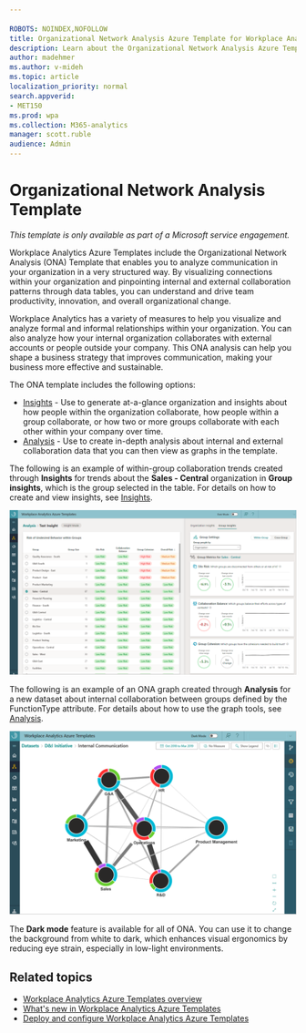 ```yaml
---

ROBOTS: NOINDEX,NOFOLLOW
title: Organizational Network Analysis Azure Template for Workplace Analytics 
description: Learn about the Organizational Network Analysis Azure Template for Workplace Analytics and how to use it for advanced analysis
author: madehmer
ms.author: v-mideh
ms.topic: article
localization_priority: normal 
search.appverid:
- MET150
ms.prod: wpa
ms.collection: M365-analytics
manager: scott.ruble
audience: Admin
---
```

# Organizational Network Analysis Template

_This template is only available as part of a Microsoft service engagement._

Workplace Analytics Azure Templates include the Organizational Network Analysis (ONA) Template that enables you to analyze communication in your organization in a very structured way. By visualizing connections within your organization and pinpointing internal and external collaboration patterns through data tables, you can understand and drive team productivity, innovation, and overall organizational change.

Workplace Analytics has a variety of measures to help you visualize and analyze formal and informal relationships within your organization. You can also analyze how your internal organization collaborates with external accounts or people outside your company. This ONA analysis can help you shape a business strategy that improves communication, making your business more effective and sustainable.

The ONA template includes the following options:

* [Insights](ona-insights.md) - Use to generate at-a-glance organization and insights about how people within the organization collaborate, how people within a group collaborate, or how two or more groups collaborate with each other within your company over time.
* [Analysis](ona-analysis.md) - Use to create in-depth analysis about internal and external collaboration data that you can then view as graphs in the template.

The following is an example of within-group collaboration trends created through **Insights** for trends about the **Sales - Central** organization in **Group insights**, which is the group selected in the table. For details on how to create and view insights, see [Insights](ona-insights.md).

![In-group collaboration trends example](./images/ona-within-group-charts.png)

The following is an example of an ONA graph created through **Analysis** for a new dataset about internal collaboration between groups defined by the FunctionType attribute. For details about how to use the graph tools, see [Analysis](ona-analysis.md).

![Analysis graph example](./images/ona-analysis-example.png)

The **Dark mode** feature is available for all of ONA. You can use it to change the background from white to dark, which enhances visual ergonomics by reducing eye strain, especially in low-light environments.

## Related topics

* [Workplace Analytics Azure Templates overview](./overview.md)
* [What's new in Workplace Analytics Azure Templates](./release-notes.md)
* [Deploy and configure Workplace Analytics Azure Templates](./deploy-configure.md)
